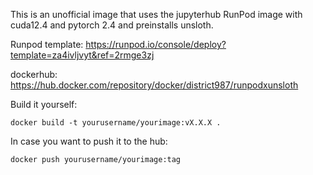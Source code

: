 This is an unofficial image that uses the jupyterhub RunPod image with cuda12.4 and pytorch 2.4 and preinstalls unsloth.

Runpod template:
https://runpod.io/console/deploy?template=za4ivljvyt&ref=2rmge3zj

dockerhub:
https://hub.docker.com/repository/docker/district987/runpodxunsloth

Build it yourself:

`docker build -t yourusername/yourimage:vX.X.X .`

In case you want to push it to the hub:

`docker push yourusername/yourimage:tag`
